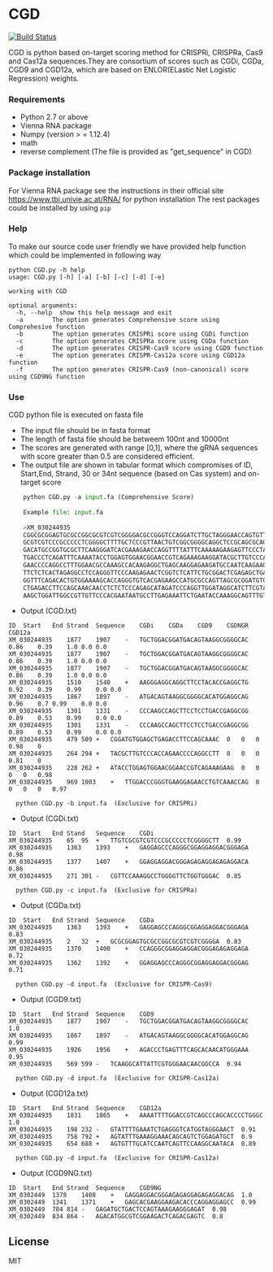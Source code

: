 # CGD
[![Build Status](https://travis-ci.org/joemccann/dillinger.svg?branch=master)](https://travis-ci.org/joemccann/dillinger)

CGD is python based on-target scoring method for CRISPRi, CRISPRa, Cas9 and Cas12a sequences.They are consortium of scores such as CGDi, CGDa, CGD9 and CGD12a, which are based on ENLOR(ELastic Net Logistic Regression) weights. 

### Requirements

  - Python 2.7 or above
  - Vienna RNA package
  - Numpy (version > = 1.12.4)
  - math
  - reverse complement (The file is provided as "get_sequence" in CGD)
  
### Package installation

For Vienna RNA package see the instructions in their official site https://www.tbi.univie.ac.at/RNA/ for python installation
The rest packages could be installed by using ```pip```

### Help
To make our source code user friendly we have provided help function which could be implemented in following way
```
python CGD.py -h help
usage: CGD.py [-h] [-a] [-b] [-c] [-d] [-e]

working with CGD

optional arguments:
  -h, --help  show this help message and exit
  -a        The option generates Comprehensive score using Comprehesive function
  -b        The option generates CRISPRi score using CGDi function
  -c        The option generates CRISPRa score using CGDa function
  -d        The option generates CRISPR-Cas9 score using CGD9 function
  -e        The option generates CRISPR-Cas12a score using CGD12a function
  -f        The option generates CRISPR-Cas9 (non-canonical) score using CGD9NG function
```    

### Use 
CGD python file is executed on fasta file
- The input file should be in fasta format 
- The length of fasta file should be betweem 100nt and 10000nt
- The scores are generated with range [0,1], where the gRNA sequences with score greater than 0.5 are considered efficient.
- The output file are shown in tabular format which compromises of ID, Start,End, Strand, 30 or 34nt sequence (based on Cas system)   and on-target score 
``` python
    python CGD.py -a input.fa (Comprehensive Score)
    
    Example file: input.fa 
    
    >XM_030244935
    CGGCGCGGAGTGCGCCGGCGCGTCGTCGGGGACGCCGGGTCCAGGATCTTGCTAGGGAACCAGTGTTGTC
    GCGTCGTCCCGCCCCCTCGGGGCTTTTGCTCCCGTTAACTGTCGGCGGGGCAGGCTCCGCAGCGCAGGGC
    GACATGCCGGTGCGCTTCAAGGGATCACGAAAGAACCAGGTTTTATTTCAAAAAGAAGAGTTCCCTACCA
    TGACCCTCAGATTTCAAAATACCTGGAGTGGAACGGAACCGTCAGAAAGAAGGATACGCTTGTCCCACCA
    GAACCCCAGGCCTTTGGAACGCCAAAGCCACAAGAGGCTGAGCAAGGAGAAGATGCCAATCAAGAAGCAG
    TTCTCTCACTAGAGGCCTCCAGGGTTCCCAAGAGAACTCGGTCTCATTCTGCGGACTCGAGAGCTGAAGG
    GGTTTCAGACACTGTGGAAAAGCACCAGGGTGTCACGAGAAGCCATGCGCCAGTTAGCGCGGATGTGGAG
    CTGAGACCTTCCAGCAAACAACCTCTCTCCCAGAGCATAGATCCCAGGTTGGATAGGCATCTTCGTAAGA
    AAGCTGGATTGGCCGTTGTTCCCACGAATAATGCCTTGAGAAATTCTGAATACCAAAGGCAGTTTGTTTG
```
- Output (CGD.txt)
```
ID	Start	End	Strand	Sequence	CGDi	CGDa	CGD9	CGDNGR	CGD12a
XM_030244935	1877	1907	-	TGCTGGACGGATGACAGTAAGGCGGGGCAC	0.86	0.39	1.0	0.0	0.0
XM_030244935	1877	1907	-	TGCTGGACGGATGACAGTAAGGCGGGGCAC	0.86	0.39	1.0	0.0	0.0
XM_030244935	1877	1907	-	TGCTGGACGGATGACAGTAAGGCGGGGCAC	0.86	0.39	1.0	0.0	0.0
XM_030244935	1510	1540	+	AAGGGAGGCAGGCTTCCTACACCGAGGCTG	0.92	0.39	0.99	0.0	0.0
XM_030244935	1867	1897	-	ATGACAGTAAGGCGGGGCACATGGAGGCAG	0.96	0.7	0.99	0.0	0.0
XM_030244935	1301	1331	-	CCCAAGCCAGCTTCCTCCTGACCGAGGCGG	0.89	0.53	0.99	0.0	0.0
XM_030244935	1301	1331	-	CCCAAGCCAGCTTCCTCCTGACCGAGGCGG	0.89	0.53	0.99	0.0	0.0
XM_030244935	479	509	+	CGGATGTGGAGCTGAGACCTTCCAGCAAAC	0	0	0	0.98	0
XM_030244935	264	294	+	TACGCTTGTCCCACCAGAACCCCAGGCCTT	0	0	0	0.81	0
XM_030244935	228	262	+	ATACCTGGAGTGGAACGGAACCGTCAGAAAGAAG	0	0	0	0	0.98
XM_030244935	969	1003	+	TTGGACCCGGGTGAAGGAGAACCTGTCAAACCAG	0	0	0	0	0.97
```
```
  python CGD.py -b input.fa  (Exclusive for CRISPRi)
```
- Output (CGDi.txt)
```
ID	Start	End	Stand	Sequence	CGDi	
XM_030244935	65	95	+	TTGTCGCGTCGTCCCGCCCCCTCGGGGCTT	0.99
XM_030244935	1363	1393	+	GAGGAGCCCAGGGCGGAGGAGGACGGGAGA	0.98
XM_030244935	1377	1407	+	GGAGGAGGACGGGAGAGAGGAGAGAGGACA	0.86
XM_030244935	271	301	-	CGTTCCAAAGGCCTGGGGTTCTGGTGGGAC	0.85
```
```
  python CGD.py -c input.fa  (Exclusive for CRISPRa)
```
- Output (CGDa.txt)
```
ID	Start	End	Strand	Sequence	CGDa
XM_030244935	1363	1393	+	GAGGAGCCCAGGGCGGAGGAGGACGGGAGA	0.83
XM_030244935	2	32	+	GCGCGGAGTGCGCCGGCGCGTCGTCGGGGA	0.83
XM_030244935	1370	1400	+	CCAGGGCGGAGGAGGACGGGAGAGAGGAGA	0.72
XM_030244935	1362	1392	+	GGAGGAGCCCAGGGCGGAGGAGGACGGGAG	0.71
```
```
  python CGD.py -d input.fa  (Exclusive for CRISPR-Cas9)
```
- Output (CGD9.txt)
```
ID	Start	End	Strand	Sequence	CGD9
XM_030244935	1877	1907	-	TGCTGGACGGATGACAGTAAGGCGGGGCAC	1.0
XM_030244935	1867	1897	-	ATGACAGTAAGGCGGGGCACATGGAGGCAG	0.99
XM_030244935	1926	1956	+	AGACCCTGAGTTTCAGCACAACATGGGAAA	0.95
XM_030244935	569	599	-	TCAAGGCATTATTCGTGGGAACAACGGCCA	0.94
```
```
  python CGD.py -d input.fa  (Exclusive for CRISPR-Cas12a)
```
- Output (CGD12a.txt)
```
ID	Start	End	Strand	Sequence	CGD12a
XM_030244935	1831	1865	+	AAAATTTTGGACCGTCAGCCCAGCACCCCTGGGC	1.0
XM_030244935	198	232	-	GTATTTTGAAATCTGAGGGTCATGGTAGGGAACT	0.91
XM_030244935	758	792	+	AGTATTTGAAAGGAAACAGCAGTCTGGAGATGCT	0.9
XM_030244935	654	688	+	AGTGTTTGCATCCAATCAGTTCCAAGGCAATACA	0.89
```
```
  python CGD.py -d input.fa  (Exclusive for CRISPR-Cas12a)
```
- Output (CGD9NG.txt)
```
ID  Start	End	Strand	Sequence	CGD9NG
XM_0302449	1378	1408	+	GAGGAGGACGGGAGAGAGGAGAGAGGACAG	1.0
XM_0302449	1341	1371	+	GAGCACGAAGGAAGACACCCAGGAGGAGCC	0.99
XM_0302449	784	814	-	GAGATGCTGACTCCAGTAAAGAAGGGAGAT	0.98
XM_0302449	834	864	-	AGACATGGCGTCGGAAGACTCAGACGAGTC	0.8
```




License
----
MIT
